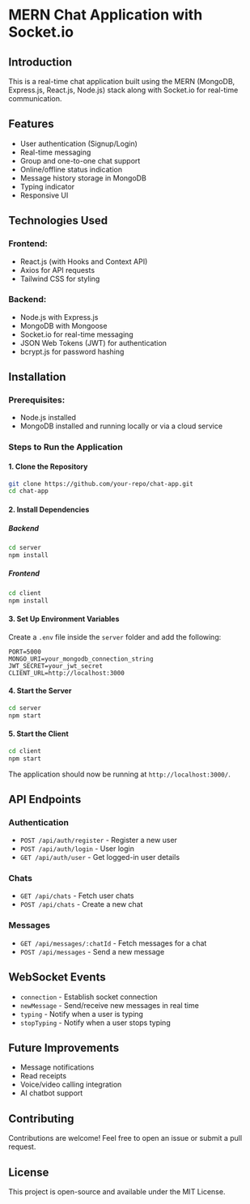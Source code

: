 # MERN Chat Application with Socket.io

## Introduction
This is a real-time chat application built using the MERN (MongoDB, Express.js, React.js, Node.js) stack along with Socket.io for real-time communication.

## Features
- User authentication (Signup/Login)
- Real-time messaging
- Group and one-to-one chat support
- Online/offline status indication
- Message history storage in MongoDB
- Typing indicator
- Responsive UI

## Technologies Used
### Frontend:
- React.js (with Hooks and Context API)
- Axios for API requests
- Tailwind CSS for styling

### Backend:
- Node.js with Express.js
- MongoDB with Mongoose
- Socket.io for real-time messaging
- JSON Web Tokens (JWT) for authentication
- bcrypt.js for password hashing

## Installation

### Prerequisites:
- Node.js installed
- MongoDB installed and running locally or via a cloud service

### Steps to Run the Application

#### 1. Clone the Repository
```sh
git clone https://github.com/your-repo/chat-app.git
cd chat-app
```

#### 2. Install Dependencies
##### Backend
```sh
cd server
npm install
```
##### Frontend
```sh
cd client
npm install
```

#### 3. Set Up Environment Variables
Create a `.env` file inside the `server` folder and add the following:
```
PORT=5000
MONGO_URI=your_mongodb_connection_string
JWT_SECRET=your_jwt_secret
CLIENT_URL=http://localhost:3000
```

#### 4. Start the Server
```sh
cd server
npm start
```

#### 5. Start the Client
```sh
cd client
npm start
```

The application should now be running at `http://localhost:3000/`.

## API Endpoints

### Authentication
- `POST /api/auth/register` - Register a new user
- `POST /api/auth/login` - User login
- `GET /api/auth/user` - Get logged-in user details

### Chats
- `GET /api/chats` - Fetch user chats
- `POST /api/chats` - Create a new chat

### Messages
- `GET /api/messages/:chatId` - Fetch messages for a chat
- `POST /api/messages` - Send a new message

## WebSocket Events
- `connection` - Establish socket connection
- `newMessage` - Send/receive new messages in real time
- `typing` - Notify when a user is typing
- `stopTyping` - Notify when a user stops typing

## Future Improvements
- Message notifications
- Read receipts
- Voice/video calling integration
- AI chatbot support

## Contributing
Contributions are welcome! Feel free to open an issue or submit a pull request.

## License
This project is open-source and available under the MIT License.

